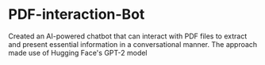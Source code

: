 # PDF-interaction-Bot
Created an AI-powered chatbot that can interact with PDF files to extract and present essential information in a conversational manner.  The approach made use of Hugging Face's GPT-2 model
